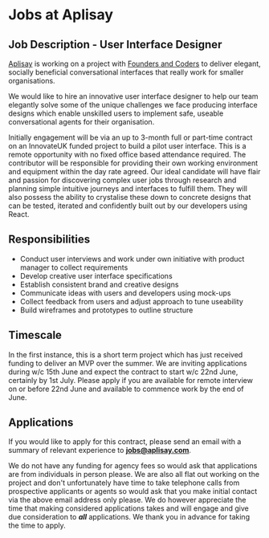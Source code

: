 # Jobs at Aplisay

## Job Description - User Interface Designer
[Aplisay](https://www.aplisay.com/) is working on a project with [Founders and Coders](https://foundersandcoders.com) to deliver elegant, socially beneficial conversational interfaces that really work for smaller organisations.

We would like to hire an innovative user interface designer to help our team elegantly solve some of the unique challenges we face producing interface designs which enable unskilled users to implement safe, useable conversational agents for their organisation.

Initially engagement will be via an up to 3-month full or part-time contract on an InnovateUK funded project to build a pilot user interface. This is a remote opportunity with no fixed office based attendance required. The contributor will be responsible for providing their own working environment and equipment within the day rate agreed.
Our ideal candidate will have flair and passion for discovering complex user jobs through research and planning simple intuitive journeys and interfaces to fulfill them. They will also possess the ability to crystalise these down to concrete designs that can be tested, iterated and confidently built out by our developers using React.

## Responsibilities

* Conduct user interviews and work under own initiative with product manager to collect requirements
* Develop creative user interface specifications
* Establish consistent brand and creative designs
* Communicate ideas with users and developers using mock-ups
* Collect feedback from users and adjust approach to tune useability
* Build wireframes and prototypes to outline structure

## Timescale

In the first instance, this is a short term project which has just received funding to deliver an MVP over the summer. We are inviting applications during w/c 15th June and expect the contract to start w/c 22nd June, certainly by 1st July. Please apply if you are available for remote interview on or before 22nd June and available to commence work by the end of June.

## Applications

If you would like to apply for this contract, please send an email with a summary of relevant experience to [**jobs@aplisay.com**](mailto:jobs@aplisay.com?Subject=User%20Interface%20Designer%20Application).

We do not have any funding for agency fees so would ask that applications are from individuals in person please. We are also all flat out working on the project and don't unfortunately have time to take telephone calls from prospective applicants or agents so would ask that you make initial contact via the above email address only please. We do however appreciate the time that making considered applications takes and will engage and give due consideration to **_all_** applications. We thank you in advance for taking the time to apply.
